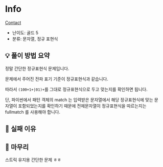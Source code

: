 # Info
[Contact](https://boj.kr/1013)

- 난이도: 골드 5
- 분류: 문자열, 정규 표현식

## 💡 풀이 방법 요약

정말 간단한 정규표현식 문제입니다.

문제에서 주어진 전파 표기 기준이 정규표현식과 같습니다.

따라서 `(100+1+|01)+`를 그대로 정규표현식으로 두고 맞는지를 확인하면 됩니다.

단, 파이썬에서 패턴 객체의 match 는 입력받은 문자열에서 해당 정규표현식에 맞는 문자열이 포함되었는지를 확인하기 때문에 전체문자열이 정규표현식을 따르는지는 fullmatch 를 사용해야 합니다.

## 👀 실패 이유

## 🙂 마무리

스트릭 유지용 간단한 문제 ㅎㅎ
